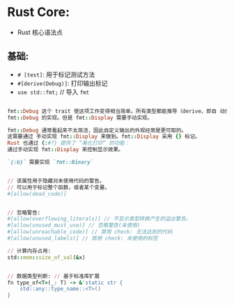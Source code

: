 # Rust Core:

- Rust 核心语法点

## 基础:

- `# [test]`: 用于标记测试方法
- `#[derive(Debug)]`: 打印输出标记
- `use std::fmt;` // 导入 `fmt`

```ruby

fmt::Debug 这个 trait 使这项工作变得相当简单。所有类型都能推导（derive，即自 动创建）
fmt::Debug 的实现。但是 fmt::Display 需要手动实现。

fmt::Debug 通常看起来不太简洁，因此自定义输出的外观经常是更可取的。
这需要通过 手动实现 fmt::Display 来做到。fmt::Display 采用 {} 标记。
Rust 也通过 {:#?} 提供了 “美化打印” 的功能：
通过手动实现 fmt::Display 来控制显示效果。

`{:b}` 需要实现 `fmt::Binary`


// 该属性用于隐藏对未使用代码的警告。
// 可以用于标记整个函数，或者某个变量。
#[allow(dead_code)]


// 忽略警告:
#[allow(overflowing_literals)] // 不显示类型转换产生的溢出警告。
#[allow(unused_must_use)] // 忽略警告(未使用)
#[allow(unreachable_code)] // 禁用 check: 无法达到的代码
#[allow(unused_labels)] // 禁用 check: 未使用的标签

// 计算内存占用:
std::mem::size_of_val(&x)


// 数据类型判断: // 基于标准库扩展
fn type_of<T>(_: T) -> &'static str {
    std::any::type_name::<T>()
}

```


